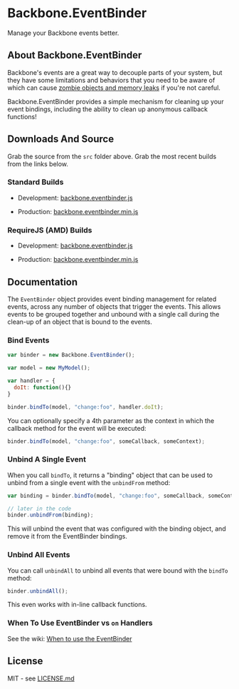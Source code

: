 # Backbone.EventBinder

Manage your Backbone events better.

## About Backbone.EventBinder

Backbone's events are a great way to decouple parts of your system, but 
they have some limitations and behaviors that you need to be aware of
which can cause 
[zombie objects and memory leaks](http://lostechies.com/derickbailey/2011/09/15/zombies-run-managing-page-transitions-in-backbone-apps/) 
if you're not careful.

Backbone.EventBinder provides a simple mechanism for cleaning up your
event bindings, including the ability to clean up anonymous callback
functions!

## Downloads And Source

Grab the source from the `src` folder above. Grab the most recent builds
from the links below.

### Standard Builds

* Development: [backbone.eventbinder.js](https://raw.github.com/marionettejs/backbone.eventbinder/master/lib/backbone.eventbinder.js)

* Production: [backbone.eventbinder.min.js](https://raw.github.com/marionettejs/backbone.eventbinder/master/lib/backbone.eventbinder.min.js)

### RequireJS (AMD) Builds

* Development: [backbone.eventbinder.js](https://raw.github.com/marionettejs/backbone.eventbinder/master/lib/amd/backbone.eventbinder.js)

* Production: [backbone.eventbinder.min.js](https://raw.github.com/marionettejs/backbone.eventbinder/master/lib/amd/backbone.eventbinder.min.js)

## Documentation

The `EventBinder` object provides event binding management for related
events, across any number of objects that trigger the events. This allows
events to be grouped together and unbound with a single call during the 
clean-up of an object that is bound to the events.

### Bind Events

```js
var binder = new Backbone.EventBinder();

var model = new MyModel();

var handler = {
  doIt: function(){}
}

binder.bindTo(model, "change:foo", handler.doIt);
```

You can optionally specify a 4th parameter as the context in which the callback
method for the event will be executed:

```js
binder.bindTo(model, "change:foo", someCallback, someContext);
```

### Unbind A Single Event

When you call `bindTo`, it returns a "binding" object that can be
used to unbind from a single event with the `unbindFrom` method:

```js
var binding = binder.bindTo(model, "change:foo", someCallback, someContext);

// later in the code
binder.unbindFrom(binding);
```

This will unbind the event that was configured with the binding
object, and remove it from the EventBinder bindings.

### Unbind All Events

You can call `unbindAll` to unbind all events that were bound with the
`bindTo` method:

```js
binder.unbindAll();
```

This even works with in-line callback functions.

### When To Use EventBinder vs `on` Handlers

See the wiki: [When to use the EventBinder](https://github.com/marionettejs/backbone.marionette/wiki/When-to-use-the-EventBinder)

## License

MIT - see [LICENSE.md](https://raw.github.com/marionettejs/backbone.eventbinder/master/LICENSE.md)
